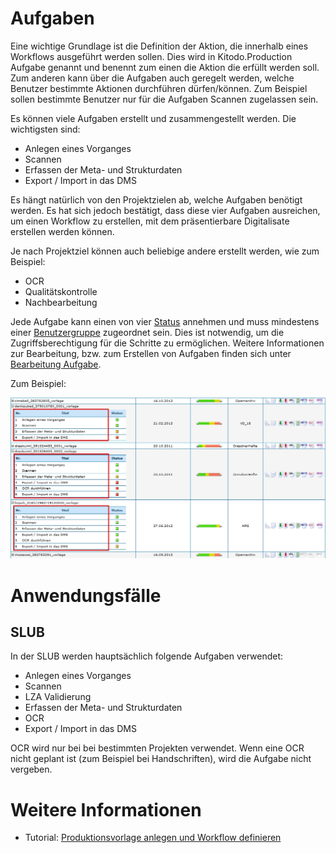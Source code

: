 # Aufgaben
Eine wichtige Grundlage ist die Definition der Aktion, die innerhalb eines Workflows ausgeführt werden sollen. Dies wird in Kitodo.Production Aufgabe genannt und benennt zum einen die Aktion die erfüllt werden soll. Zum anderen kann über die Aufgaben auch geregelt werden, welche Benutzer bestimmte Aktionen durchführen dürfen/können. Zum Beispiel sollen bestimmte Benutzer nur für die Aufgaben Scannen zugelassen sein. 

Es können viele Aufgaben erstellt und zusammengestellt werden. Die wichtigsten sind:

* Anlegen eines Vorganges
* Scannen
* Erfassen der Meta- und Strukturdaten
* Export / Import in das DMS

Es hängt natürlich von den Projektzielen ab, welche Aufgaben benötigt werden. Es hat sich jedoch bestätigt, dass diese vier Aufgaben ausreichen, um einen Workflow zu erstellen, mit dem präsentierbare Digitalisate erstellen werden können. 

Je nach Projektziel können auch beliebige andere erstellt werden, wie zum Beispiel:

* OCR
* Qualitätskontrolle
* Nachbearbeitung

Jede Aufgabe kann einen von vier [Status](https://github.com/kitodo/kitodo-production/wiki/Status-der-Aufgaben) annehmen und muss mindestens einer [Benutzergruppe](https://intranet.slub-dresden.de/display/GOOBI/Aufgaben) zugeordnet sein. Dies ist notwendig, um die Zugriffsberechtigung für die Schritte zu ermöglichen. Weitere Informationen zur Bearbeitung, bzw. zum Erstellen von Aufgaben finden sich unter [Bearbeitung Aufgabe](https://github.com/kitodo/kitodo-production/wiki/Bearbeitung-Aufgabe).

Zum Beispiel:  

![Aufgaben](images/Aufgaben3.jpg)

# Anwendungsfälle
## SLUB

In der SLUB werden hauptsächlich folgende Aufgaben verwendet: 

* Anlegen eines Vorganges
* Scannen
* LZA Validierung
* Erfassen der Meta- und Strukturdaten 
* OCR
* Export / Import in das DMS

OCR wird nur bei bei bestimmten Projekten verwendet. Wenn eine OCR nicht geplant ist (zum Beispiel bei Handschriften), wird die Aufgabe nicht vergeben. 

# Weitere Informationen
* Tutorial: [Produktionsvorlage anlegen und Workflow definieren](https://github.com/kitodo/kitodo-tutorials/blob/master/kitodo2/04_produktionsvorlage-anlegen-und-workflow-definieren.md)
